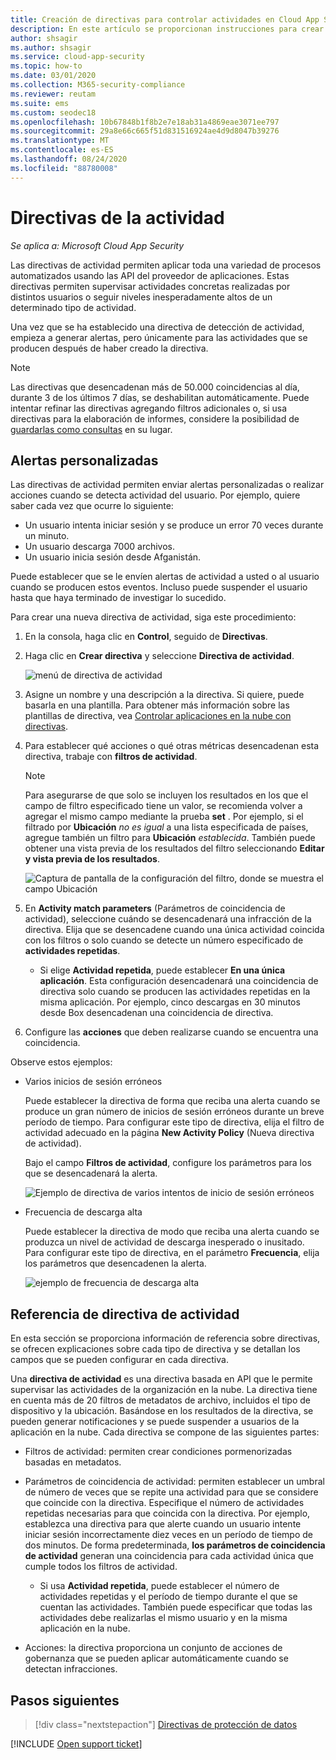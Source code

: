 ```yaml
---
title: Creación de directivas para controlar actividades en Cloud App Security
description: En este artículo se proporcionan instrucciones para crear directivas de actividad y trabajar con ellas.
author: shsagir
ms.author: shsagir
ms.service: cloud-app-security
ms.topic: how-to
ms.date: 03/01/2020
ms.collection: M365-security-compliance
ms.reviewer: reutam
ms.suite: ems
ms.custom: seodec18
ms.openlocfilehash: 10b67848b1f8b2e7e18ab31a4869eae3071ee797
ms.sourcegitcommit: 29a8e66c665f51d831516924ae4d9d8047b39276
ms.translationtype: MT
ms.contentlocale: es-ES
ms.lasthandoff: 08/24/2020
ms.locfileid: "88780008"
---
```

# <a name="activity-policies"></a>Directivas de la actividad

*Se aplica a: Microsoft Cloud App Security*

Las directivas de actividad permiten aplicar toda una variedad de procesos automatizados usando las API del proveedor de aplicaciones. Estas directivas permiten supervisar actividades concretas realizadas por distintos usuarios o seguir niveles inesperadamente altos de un determinado tipo de actividad.

Una vez que se ha establecido una directiva de detección de actividad, empieza a generar alertas, pero únicamente para las actividades que se producen después de haber creado la directiva.

> [!NOTE]
> Las directivas que desencadenan más de 50.000 coincidencias al día, durante 3 de los últimos 7 días, se deshabilitan automáticamente. Puede intentar refinar las directivas agregando filtros adicionales o, si usa directivas para la elaboración de informes, considere la posibilidad de [guardarlas como consultas](activity-filters-queries.md#activity-queries) en su lugar.

## <a name="custom-alerts"></a>Alertas personalizadas

Las directivas de actividad permiten enviar alertas personalizadas o realizar acciones cuando se detecta actividad del usuario. Por ejemplo, quiere saber cada vez que ocurre lo siguiente:

- Un usuario intenta iniciar sesión y se produce un error 70 veces durante un minuto.
- Un usuario descarga 7000 archivos.
- Un usuario inicia sesión desde Afganistán.

Puede establecer que se le envíen alertas de actividad a usted o al usuario cuando se producen estos eventos. Incluso puede suspender el usuario hasta que haya terminado de investigar lo sucedido.

Para crear una nueva directiva de actividad, siga este procedimiento:

1. En la consola, haga clic en **Control**, seguido de **Directivas**.

2. Haga clic en **Crear directiva** y seleccione **Directiva de actividad**.

     ![menú de directiva de actividad](media/activity-policy-menu.png)

3. Asigne un nombre y una descripción a la directiva. Si quiere, puede basarla en una plantilla. Para obtener más información sobre las plantillas de directiva, vea [Controlar aplicaciones en la nube con directivas](control-cloud-apps-with-policies.md).

4. Para establecer qué acciones o qué otras métricas desencadenan esta directiva, trabaje con **filtros de actividad**.
    > [!NOTE]
    > Para asegurarse de que solo se incluyen los resultados en los que el campo de filtro especificado tiene un valor, se recomienda volver a agregar el mismo campo mediante la prueba **set** . Por ejemplo, si el filtrado por **Ubicación** *no es igual* a una lista especificada de países, agregue también un filtro para **Ubicación** *establecida*. También puede obtener una vista previa de los resultados del filtro seleccionando **Editar y vista previa de los resultados**.
    >
    > ![Captura de pantalla de la configuración del filtro, donde se muestra el campo Ubicación](media/activity-example-location-isset.png)

5. En **Activity match parameters** (Parámetros de coincidencia de actividad), seleccione cuándo se desencadenará una infracción de la directiva. Elija que se desencadene cuando una única actividad coincida con los filtros o solo cuando se detecte un número especificado de **actividades repetidas**.
    - Si elige **Actividad repetida**, puede establecer **En una única aplicación**. Esta configuración desencadenará una coincidencia de directiva solo cuando se producen las actividades repetidas en la misma aplicación. Por ejemplo, cinco descargas en 30 minutos desde Box desencadenan una coincidencia de directiva.

6. Configure las **acciones** que deben realizarse cuando se encuentra una coincidencia.

Observe estos ejemplos:

- Varios inicios de sesión erróneos

    Puede establecer la directiva de forma que reciba una alerta cuando se produce un gran número de inicios de sesión erróneos durante un breve período de tiempo. Para configurar este tipo de directiva, elija el filtro de actividad adecuado en la página **New Activity Policy** (Nueva directiva de actividad).

    Bajo el campo **Filtros de actividad**, configure los parámetros para los que se desencadenará la alerta.

    ![Ejemplo de directiva de varios intentos de inicio de sesión erróneos](media/multiple-failed-log-on-attempts-policy-example.png "ejemplo de directiva de varios intentos de inicio de sesión erróneos")

- Frecuencia de descarga alta

    Puede establecer la directiva de modo que reciba una alerta cuando se produzca un nivel de actividad de descarga inesperado o inusitado. Para configurar este tipo de directiva, en el parámetro **Frecuencia**, elija los parámetros que desencadenen la alerta.

    ![ejemplo de frecuencia de descarga alta](media/high-download-rate-example.png "ejemplo de frecuencia de descarga alta")

## <a name="activity-policy-reference"></a>Referencia de directiva de actividad

En esta sección se proporciona información de referencia sobre directivas, se ofrecen explicaciones sobre cada tipo de directiva y se detallan los campos que se pueden configurar en cada directiva.

Una **directiva de actividad** es una directiva basada en API que le permite supervisar las actividades de la organización en la nube. La directiva tiene en cuenta más de 20 filtros de metadatos de archivo, incluidos el tipo de dispositivo y la ubicación. Basándose en los resultados de la directiva, se pueden generar notificaciones y se puede suspender a usuarios de la aplicación en la nube.
Cada directiva se compone de las siguientes partes:

- Filtros de actividad: permiten crear condiciones pormenorizadas basadas en metadatos.

- Parámetros de coincidencia de actividad: permiten establecer un umbral de número de veces que se repite una actividad para que se considere que coincide con la directiva.  Especifique el número de actividades repetidas necesarias para que coincida con la directiva. Por ejemplo, establezca una directiva para que alerte cuando un usuario intente iniciar sesión incorrectamente diez veces en un período de tiempo de dos minutos. De forma predeterminada, **los parámetros de coincidencia de actividad** generan una coincidencia para cada actividad única que cumple todos los filtros de actividad.

  - Si usa **Actividad repetida**, puede establecer el número de actividades repetidas y el período de tiempo durante el que se cuentan las actividades. También puede especificar que todas las actividades debe realizarlas el mismo usuario y en la misma aplicación en la nube.

- Acciones: la directiva proporciona un conjunto de acciones de gobernanza que se pueden aplicar automáticamente cuando se detectan infracciones.

## <a name="next-steps"></a>Pasos siguientes

> [!div class="nextstepaction"]
> [Directivas de protección de datos](data-protection-policies.md)

[!INCLUDE [Open support ticket](includes/support.md)]
